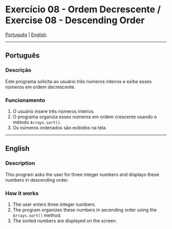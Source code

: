 # Exercício 08 - Ordem Decrescente / Exercise 08 - Descending Order

[Português](#português) | [English](#english)

---

<a id="português"></a>
## Português

### Descrição
Este programa solicita ao usuário três números inteiros e exibe esses números em ordem decrescente.

### Funcionamento
1. O usuário insere três números inteiros.
2. O programa organiza esses números em ordem crescente usando o método `Arrays.sort()`.
3. Os números ordenados são exibidos na tela.

---

<a id="english"></a>
## English

### Description
This program asks the user for three integer numbers and displays these numbers in descending order.

### How it works
1. The user enters three integer numbers.
2. The program organizes these numbers in ascending order using the `Arrays.sort()` method.
3. The sorted numbers are displayed on the screen.